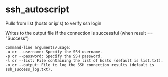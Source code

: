 # ssh_autoscript
Pulls from list (hosts or ip's) to verify ssh login

Writes to the output file if the connection is successful (when result == "Success")

	Command-line arguments/usage:
    -u or --username: Specify the SSH username.
    -p or --password: Specify the SSH password.
    -l or --list: File containing the list of hosts (default is list.txt).
    -o or --output: File to log the SSH connection results (default is ssh_success_log.txt).
